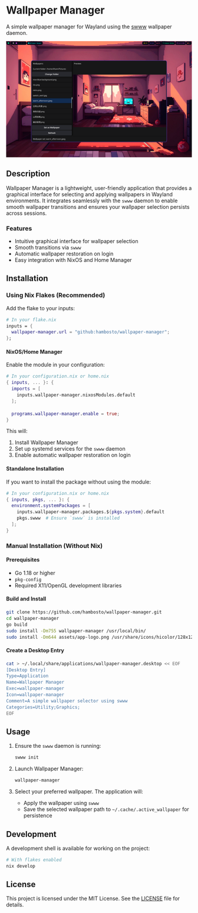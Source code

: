 # Wallpaper Manager

A simple wallpaper manager for Wayland using the [swww](https://github.com/LGFae/swww) wallpaper daemon.

![SWWW Selector](assets/full_2025-03-12_14-41-38.png)

## Description

Wallpaper Manager is a lightweight, user-friendly application that provides a graphical interface for selecting and applying wallpapers in Wayland environments. It integrates seamlessly with the `swww` daemon to enable smooth wallpaper transitions and ensures your wallpaper selection persists across sessions.

### Features
- Intuitive graphical interface for wallpaper selection
- Smooth transitions via `swww`
- Automatic wallpaper restoration on login
- Easy integration with NixOS and Home Manager

## Installation

### Using Nix Flakes (Recommended)

Add the flake to your inputs:

```nix
# In your flake.nix
inputs = {
  wallpaper-manager.url = "github:hambosto/wallpaper-manager";
};
```

#### NixOS/Home Manager

Enable the module in your configuration:

```nix
# In your configuration.nix or home.nix
{ inputs, ... }: {
  imports = [
    inputs.wallpaper-manager.nixosModules.default
  ];

  programs.wallpaper-manager.enable = true;
}
```

This will:
1. Install Wallpaper Manager
2. Set up systemd services for the `swww` daemon
3. Enable automatic wallpaper restoration on login

#### Standalone Installation

If you want to install the package without using the module:

```nix
# In your configuration.nix or home.nix
{ inputs, pkgs, ... }: {
  environment.systemPackages = [
    inputs.wallpaper-manager.packages.${pkgs.system}.default
    pkgs.swww  # Ensure `swww` is installed
  ];
}
```

### Manual Installation (Without Nix)

#### Prerequisites
- Go 1.18 or higher
- `pkg-config`
- Required X11/OpenGL development libraries

#### Build and Install

```bash
git clone https://github.com/hambosto/wallpaper-manager.git
cd wallpaper-manager
go build
sudo install -Dm755 wallpaper-manager /usr/local/bin/
sudo install -Dm644 assets/app-logo.png /usr/share/icons/hicolor/128x128/apps/wallpaper-manager.png
```

#### Create a Desktop Entry

```bash
cat > ~/.local/share/applications/wallpaper-manager.desktop << EOF
[Desktop Entry]
Type=Application
Name=Wallpaper Manager
Exec=wallpaper-manager
Icon=wallpaper-manager
Comment=A simple wallpaper selector using swww
Categories=Utility;Graphics;
EOF
```

## Usage

1. Ensure the `swww` daemon is running:
   ```bash
   swww init
   ```

2. Launch Wallpaper Manager:
   ```bash
   wallpaper-manager
   ```

3. Select your preferred wallpaper. The application will:
   - Apply the wallpaper using `swww`
   - Save the selected wallpaper path to `~/.cache/.active_wallpaper` for persistence

## Development

A development shell is available for working on the project:

```bash
# With flakes enabled
nix develop
```

## License

This project is licensed under the MIT License. See the [LICENSE](LICENSE) file for details.


